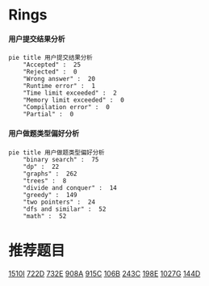 # Rings

<!-- tabs:start -->



#### **用户提交结果分析**

```mermaid
pie title 用户提交结果分析
    "Accepted" :  25
    "Rejected" :  0
    "Wrong answer" :  20
    "Runtime error" :  1
    "Time limit exceeded" :  2
    "Memory limit exceeded" :  0
    "Compilation error" :  0
    "Partial" :  0
```

#### **用户做题类型偏好分析**

```mermaid
pie title 用户做题类型偏好分析
    "binary search" :  75
    "dp" :  22
    "graphs" :  262
    "trees" :  8
    "divide and conquer" :  14
    "greedy" :  149
    "two pointers" :  24
    "dfs and similar" :  52
    "math" :  52
```



<!-- tabs:end -->
# 推荐题目
[1510I](https://codeforces.com/contest/1510/problem/I)
[722D](https://codeforces.com/contest/722/problem/D)
[732E](https://codeforces.com/contest/732/problem/E)
[908A](https://codeforces.com/contest/908/problem/A)
[915C](https://codeforces.com/contest/915/problem/C)
[106B](https://codeforces.com/contest/106/problem/B)
[243C](https://codeforces.com/contest/243/problem/C)
[198E](https://codeforces.com/contest/198/problem/E)
[1027G](https://codeforces.com/contest/1027/problem/G)
[144D](https://codeforces.com/contest/144/problem/D)
